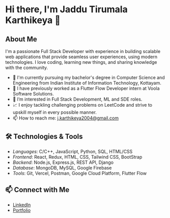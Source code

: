 # Hi there, I'm Jaddu Tirumala Karthikeya 👋

## About Me
I'm a passionate Full Stack Developer with experience in building scalable web applications that provide seamless user experiences, using modern technologies. I love coding, learning new things, and sharing knowledge with the community.

- 🌱 I'm currently pursuing my bachelor's degree in Computer Science and Engineering from Indian Institute of Information Technology, Kottayam.
- 📝 I have previously worked as a Flutter Flow Developer intern at Voola Software Solutions.
- 🔭 I’m interested in Full Stack Development, ML and SDE roles.
- 📈 I enjoy tackling challenging problems on LeetCode and strive to upskill myself in every possible manner.
- 📫 How to reach me: j.karthikeya2004@gmail.com

## 🛠 Technologies & Tools
- *Languages*: C/C++, JavaScript, Python, SQL, HTML/CSS
- *Frontend*: React, Redux, HTML, CSS, Tailwind CSS, BootStrap
- *Backend*: Node.js, Express.js, REST API, Django
- *Database*: MongoDB, MySQL, Google Firebase
- *Tools*: Git, Vercel, Postman, Google Cloud Platform, Flutter Flow

## 📫 Connect with Me
- [LinkedIn](https://www.linkedin.com/in/karthikeya-j-t-919776223/)
- [Portfolio](https://portfolio-jtk.vercel.app/)
